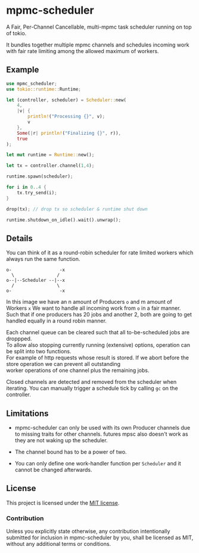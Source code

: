# mpmc-scheduler

A Fair, Per-Channel Cancellable, multi-mpmc task scheduler running on top of tokio.

It bundles together multiple mpmc channels and schedules incoming work with fair rate limiting among the allowed maximum of workers.

## Example

```rust
use mpmc_scheduler;
use tokio::runtime::Runtime;

let (controller, scheduler) = Scheduler::new(
    4,
    |v| {
        println!("Processing {}", v);
        v
    },
    Some(|r| println!("Finalizing {}", r)),
    true
);

let mut runtime = Runtime::new();

let tx = controller.channel(1,4);

runtime.spawn(scheduler);

for i in 0..4 {
    tx.try_send(i);
}

drop(tx); // drop tx so scheduler & runtime shut down

runtime.shutdown_on_idle().wait().unwrap();
```

## Details 

You can think of it as a round-robin scheduler for rate limited workers which always run the same function.

```text
o-                  -x
  \                /
o--|--Scheduler --|--x
  /                \
o-                  -x
```

In this image we have an n amount of Producers `o` and m amount of Workers `x`
We want to handle all incoming work from `o` in a fair manner. Such that if
one producers has 20 jobs and another 2, both are going to get handled equally in a round robin manner.

Each channel queue can be cleared such that all to-be-scheduled jobs are droppped.  
To allow also stopping currently running (extensive) options, operation can be split into two functions.  
For example of http requests whose result is stored. If we abort before the store operation we can prevent all outstanding  
worker operations of one channel plus the remaining jobs.  

Closed channels are detected and removed from the scheduler when iterating.
You can manually trigger a schedule tick by calling `gc` on the controller.

## Limitations
- mpmc-scheduler can only be used with its own Producer channels due to missing traits for other channels. futures mpsc also doesn't work as they are not waking up the scheduler.

- The channel bound has to be a power of two. 

- You can only define one work-handler function per `Scheduler` and it cannot be changed afterwards.


## License

This project is licensed under the [MIT license](LICENSE).

### Contribution

Unless you explicitly state otherwise, any contribution intentionally submitted
for inclusion in mpmc-scheduler by you, shall be licensed as MIT, without any additional
terms or conditions.
